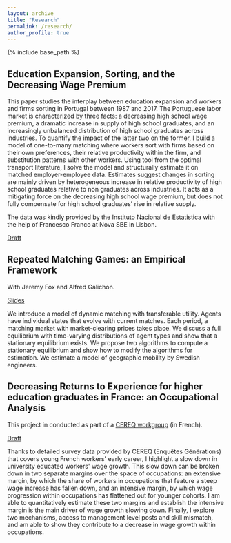 ```yaml
---
layout: archive
title: "Research"
permalink: /research/
author_profile: true
---
```


{% include base_path %}

## Education Expansion, Sorting, and the Decreasing Wage Premium ##

This paper studies the interplay between education expansion and workers and firms sorting in Portugal between 1987 and 2017. The Portuguese labor market is characterized by three facts: a decreasing high school wage premium, a dramatic increase in supply of high school graduates, and an increasingly unbalanced distribution of high school graduates across industries. To quantify the impact of the latter two on the former, I build a model of one-to-many matching where workers sort with firms based on their own preferences, their relative productivity within the firm, and substitution patterns with other workers. Using tool from the optimal transport literature, I solve the model and structurally estimate it on matched employer-employee data. Estimates suggest changes in sorting are mainly driven by heterogeneous increase in relative productivity of high school graduates relative to non graduates across industries. It acts as a mitigating force on the decreasing high school wage premium, but does not fully compensate for high school graduates' rise in relative supply.     

The data was kindly provided by the Instituto Nacional de Estatistica with the help of Francesco Franco at Nova SBE in Lisbon.

[Draft](https://paulinecorblet.github.io/pdf/JMP.pdf)


## Repeated Matching Games: an Empirical Framework ##

With Jeremy Fox and Alfred Galichon.

[Slides](https://paulinecorblet.github.io/pdf/DynamicMatchingSlides.pdf)

We introduce a model of dynamic matching with transferable utility. Agents have individual
states that evolve with current matches. Each period, a matching market with market-clearing
prices takes place. We discuss a full equilibrium with time-varying distributions of agent types and
show that a stationary equilibrium exists. We propose two algorithms to compute a stationary
equilibrium and show how to modify the algorithms for estimation. We estimate a model of
geographic mobility by Swedish engineers.

## Decreasing Returns to Experience for higher education graduates in France: an Occupational Analysis ##

This project in conducted as part of a [CEREQ workgroup](https://www.cereq.fr/le-cereq-activites-scientifiques-groupes-de-travail-et-seminaires/groupe-dexploitation-generation) (in French).

[Draft](https://paulinecorblet.github.io/pdf/CEREQUnequalReturntoExp.pdf)

Thanks to detailed survey data provided by CEREQ (Enquêtes Générations) that covers young French workers' early career, I highlight a slow down in university educated workers' wage growth. This slow down can be broken down in two separate margins over the space of occupations: an extensive margin, by which the share of workers in occupations that feature a steep wage increase has fallen down, and an intensive margin, by which wage progression within occupations has flattened out for younger cohorts. I am able to quantitatively estimate these two margins and establish the intensive margin is the main driver of wage growth slowing down. Finally, I explore two mechanisms, access to management level posts and skill mismatch, and am able to show they contribute to a decrease in wage growth within occupations.      
